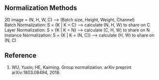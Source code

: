 ## Normalization Methods  
2D image = (N, H, W, C) --> (Batch size, Height, Weight, Channel)  
Batch Normalization:    S = {K | K = C} --> calculate (N, H, W) to share on C  
Layer Normalization:    S = {K | K = N} --> calculate (C, H, W) to share on N  
Instance Normalization: S = {K | K = (N, C)} --> calculate (H, W) to share on (N, C)  
  
## Reference  
1. WU, Yuxin; HE, Kaiming. Group normalization. arXiv preprint arXiv:1803.08494, 2018.
